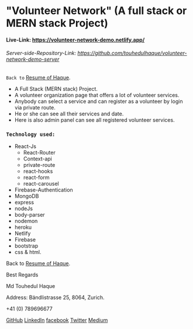 # "Volunteer Network" (A full stack or MERN stack Project)
#### Live-Link: https://volunteer-network-demo.netlify.app/
###### Server-side-Repository-Link: https://github.com/touhedulhaque/volunteer-network-demo-server

`Back to` [Resume of Haque](bit.ly/35HrjHd).

- A Full Stack (MERN stack) Project.
- A volunteer organization page that offers a lot of volunteer services.
- Anybody can select a service and can register as a volunteer by login via private route.
- He or she can see all their services and date.
- Here is also admin panel can see all registered volunteer services.
### `Technology used:`
- React-Js 
  - React-Router 
  - Context-api 
  - private-route
  - react-hooks
  - react-form
  - react-carousel
- Firebase-Authentication
- MongoDB
- express
- nodeJs
- body-parser
- nodemon
- heroku
- Netlify
- Firebase
- bootstrap
- css & html.

Back to [Resume of Haque](bit.ly/35HrjHd).

Best Regards

Md Touhedul Haque

Address: Bändlistrasse 25, 8064, Zurich.

+41 (0) 789696677

[GitHub](https://github.com/touhedulhaque)    [LinkedIn](https://www.linkedin.com/in/md-touhedul-haque)    [facebook](https://facebook.com/haque.touhedul)    [Twitter](https://twitter.com/HaqueTouhedul)    [Medium](https://razmbamkt.medium.com)

